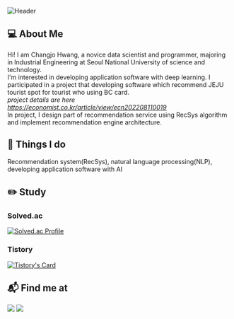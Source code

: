 ![Header](https://capsule-render.vercel.app/api?type=waving&color=auto&height=200&section=header)
## 💻 About Me
Hi! I am Changjo Hwang, a novice data scientist and programmer, majoring in Industrial Engineering at Seoul National University of science and technology.  
I'm interested in developing application software with deep learning.
I participated in a project that developing software which recommend JEJU tourist spot for tourist who using BC card.  
*project details are here <https://economist.co.kr/article/view/ecn202208110019>*  
In project, I design part of recommendation service using RecSys algorithm and implement recommendation engine architecture.

## 🚀 Things I do
Recommendation system(RecSys), natural language processing(NLP), developing application software with AI

## ✏️ Study
### Solved.ac  
[![Solved.ac Profile](http://mazassumnida.wtf/api/v2/generate_badge?boj=yellacre)](https://solved.ac/yellacre/)
### Tistory  
[![Tistory's Card](https://github-readme-tistory-card.vercel.app/api?name=changjohwang&postId=53&theme=tistory)](https://changjohwang.tistory.com/)

## 📬 Find me at
 <a href="mailto:hchj2005@gmail.com"><img src="https://img.shields.io/badge/Gmail-EA4335?style=flat&logo=Gmail&logoColor=white"/></a> 
 <a href="https://changjohwang.tistory.com/"><img src="https://img.shields.io/badge/Tistory-F05A22?style=flat&logo=Tistory&logoColor=white"/></a>


<!--
**YellaCRE/YellaCRE** is a ✨ _special_ ✨ repository because its `README.md` (this file) appears on your GitHub profile.
[![Tistory's Badge](https://github-readme-tistory-card.vercel.app/api/badge?name=tistory&theme={kakao})](https://changjohwang.tistory.com/)

Here are some ideas to get you started:

- 🔭 I’m currently working on ...
- 🌱 I’m currently learning ...
- 👯 I’m looking to collaborate on ...
- 🤔 I’m looking for help with ...
- 💬 Ask me about ...
- 📫 How to reach me: ...
- 😄 Pronouns: ...
- ⚡ Fun fact: ...
-->
